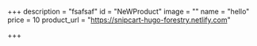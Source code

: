 +++
description = "fsafsaf"
id = "NeWProduct"
image = ""
name = "hello"
price = 10
product_url = "https://snipcart-hugo-forestry.netlify.com"

+++

